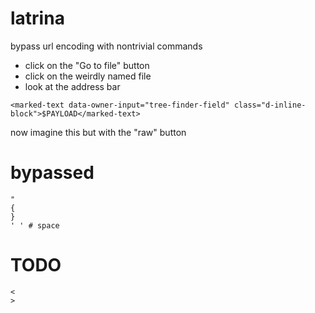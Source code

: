 # latrina
bypass url encoding with nontrivial commands

* click on the "Go to file" button
* click on the weirdly named file
* look at the address bar

```
<marked-text data-owner-input="tree-finder-field" class="d-inline-block">$PAYLOAD</marked-text>
```
now imagine this but with the "raw" button

# bypassed
```
"
{
}
' ' # space
```

# TODO
```
<
>
```
